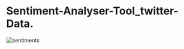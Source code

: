 # Sentiment-Analyser-Tool_twitter-Data.




![sentiments](https://user-images.githubusercontent.com/59758205/93430858-ed8c9e80-f8e0-11ea-9921-724de6e02126.gif)
